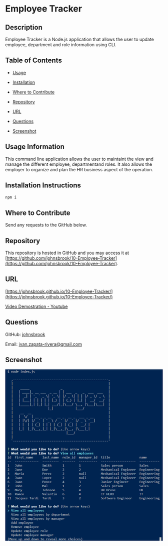 
# Employee Tracker  


## Description 
 
Employee Tracker is a Node.js application that allows the user to update employee, department and role information using CLI.

## Table of Contents 


* [Usage](#usage-information) 

* [Installation](#installation-instructions) 

* [Where to Contribute](#where-to-contribute) 

* [Repository](#repository) 

* [URL](#url) 

* [Questions](#questions) 

* [Screenshot](#screenshot) 


## Usage Information 
 
This command line application allows the user to maintaint the view and manage the different employee, departmentand roles. It also allows the employer to organize and plan the HR business aspect of the operation. 


## Installation Instructions 
 
    npm i 


## Where to Contribute 
 
Send any requests to the GitHub below.  


## Repository 
 
This repository is hosted in GitHub and you may access it at [https://github.com/johnsbrook/10-Employee-Tracker](https://github.com/johnsbrook/10-Employee-Tracker). 


## URL 
 
[https://johnsbrook.github.io/10-Employee-Tracker/](https://johnsbrook.github.io/10-Employee-Tracker/)

[Video Demostration - Youtube](https://youtu.be/Cff3_Yf4Lhg)

## Questions 
 
GitHub: [johnsbrook](https://github.com/johnsbrook) 
 
Email: [ivan.zapata-rivera@gmail.com](mailto:ivan.zapata-rivera@gmail.com)

## Screenshot 
 
![Getting Started](assets/images/screenshot.PNG) 
 
